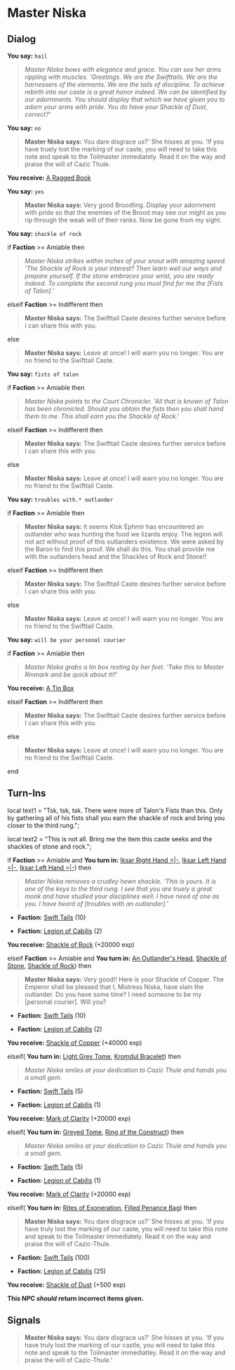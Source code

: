 # Master Niska
## Dialog

**You say:** `hail`



>*Master Niska bows with elegance and grace. You can see her arms rippling with muscles. 'Greetings. We are the Swifttails. We are the harnessers of the elements. We are the tails of discipline. To achieve rebirth into our caste is a great honor indeed. We can be identified by our adornments. You should display that which we have given you to adorn your arms with pride. You do have your Shackle of Dust, correct?'*

**You say:** `no`



>**Master Niska says:** You dare disgrace us?' She hisses at you. 'If you have truely lost the marking of our caste, you will need to take this note and speak to the Toilmaster immediately. Read it on the way and praise the will of Cazic Thule.


**You receive:**  [A Ragged Book](/item/18271)

**You say:** `yes`



>**Master Niska says:** Very good Broodling. Display your adornment with pride so that the enemies of the Brood may see our might as you rip through the weak will of their ranks. Now be gone from my sight.

**You say:** `shackle of rock`



if **Faction** >= Amiable then



>*Master Niska strikes within inches of your snout with amazing speed. 'The Shackle of Rock is your interest? Then learn well our ways and prepare yourself. If the stone embraces your wrist, you are ready indeed. To complete the second rung you must find for me the [Fists of Talon].'*


elseif **Faction** >= Indifferent then



>**Master Niska says:** The Swifttail Caste desires further service before I can share this with you.


else



>**Master Niska says:** Leave at once!  I will warn you no longer.  You are no friend to the Swifttail Caste.


**You say:** `fists of talon`



if **Faction** >= Amiable then



>*Master Niska points to the Court Chronicler. 'All that is known of Talon has been chronicled. Should you obtain the fists then you shall hand them to me. This shall earn you the Shackle of Rock.'*


elseif **Faction** >= Indifferent then



>**Master Niska says:** The Swifttail Caste desires further service before I can share this with you.


else



>**Master Niska says:** Leave at once!  I will warn you no longer.  You are no friend to the Swifttail Caste.


**You say:** `troubles with.* outlander`



if **Faction** >= Amiable then



>**Master Niska says:** It seems Klok Ephmir has encountered an outlander who was hunting the food we lizards enjoy. The legion will not act without proof of this outlanders existence. We were asked by the Baron to find this proof. We shall do this. You shall provide me with the outlanders head and the Shackles of Rock and Stone!!


elseif **Faction** >= Indifferent then



>**Master Niska says:** The Swifttail Caste desires further service before I can share this with you.


else



>**Master Niska says:** Leave at once!  I will warn you no longer.  You are no friend to the Swifttail Caste.


**You say:** `will be your personal courier`



if **Faction** >= Amiable then



>*Master Niska grabs a tin box resting by her feet. 'Take this to Master Rinmark and be quick about it!!'*



**You receive:**  [A Tin Box](/item/12829)


elseif **Faction** >= Indifferent then



>**Master Niska says:** The Swifttail Caste desires further service before I can share this with you.


else



>**Master Niska says:** Leave at once!  I will warn you no longer.  You are no friend to the Swifttail Caste.

end

## Turn-Ins



local text1 = "Tsk, tsk, tsk. There were more of Talon's Fists than this. Only by gathering all of his fists shall you earn the shackle of rock and bring you closer to the third rung.";

local text2 = "This is not all. Bring me the item this caste seeks and the shackles of stone and rock.";


if **Faction** >= Amiable and  **You turn in:** [Iksar Right Hand =|-](/item/12797), [Iksar Left Hand =|-](/item/12798), [Iksar Left Hand =|-](/item/12799)) then


>*Master Niska removes a crudley hewn shackle. 'This is yours. It is one of the keys to the third rung. I see that you are truely a great monk and have studied your disciplines well. I have need of one as you. I have heard of [troubles with an outlander].'*


* __Faction:__ [Swift Tails](/faction/444) (10)


* __Faction:__ [Legion of Cabilis](/faction/441) (2)


 **You receive:**  [Shackle of Rock](/item/4193) (+20000 exp)


elseif **Faction** >= Amiable and  **You turn in:** [An Outlander's Head](/item/12821), [Shackle of Stone](/item/4192), [Shackle of Rock](/item/4193)) then


>**Master Niska says:** Very good!! Here is your Shackle of Copper. The Emperor shall be pleased that I, Mistress Niska, have slain the outlander. Do you have some time? I need someone to be my [personal courier]. Will you?


* __Faction:__ [Swift Tails](/faction/444) (10)


* __Faction:__ [Legion of Cabilis](/faction/441) (2)


 **You receive:**  [Shackle of Copper](/item/4194) (+40000 exp)


elseif( **You turn in:** [Light Grey Tome](/item/18466), [Kromdul Bracelet](/item/22921)) then


>*Master Niska smiles at your dedication to Cazic Thule and hands you a small gem.*


* __Faction:__ [Swift Tails](/faction/444) (5)


* __Faction:__ [Legion of Cabilis](/faction/441) (1)


 **You receive:**  [Mark of Clarity](/item/7881) (+20000 exp)


elseif( **You turn in:** [Greyed Tome](/item/18465), [Ring of the Construct](/item/22920)) then


>*Master Niska smiles at your dedication to Cazic Thule and hands you a small gem.*


* __Faction:__ [Swift Tails](/faction/444) (5)


* __Faction:__ [Legion of Cabilis](/faction/441) (1)


 **You receive:**  [Mark of Clarity](/item/7881) (+20000 exp)

elseif( **You turn in:** [Rites of Exoneration](/item/18272), [Filled Penance Bag](/item/24770)) then


>**Master Niska says:** You dare disgrace us?' She hisses at you. 'If you have truly lost the marking of our caste, you will need to take this note and speak to the Toilmaster immediately. Read it on the way and praise the will of Cazic-Thule.


* __Faction:__ [Swift Tails](/faction/444) (100)


* __Faction:__ [Legion of Cabilis](/faction/441) (25)


 **You receive:**  [Shackle of Dust](/item/4190) (+500 exp)


**This NPC *should* return incorrect items given.**

## Signals

>**Master Niska says:** You dare disgrace us?' She hisses at you. 'If you have truly lost the marking of our castle, you will need to take this note and speak to the Toilmaster immediatley. Read it on the way and praise the will of Cazic-Thule.'